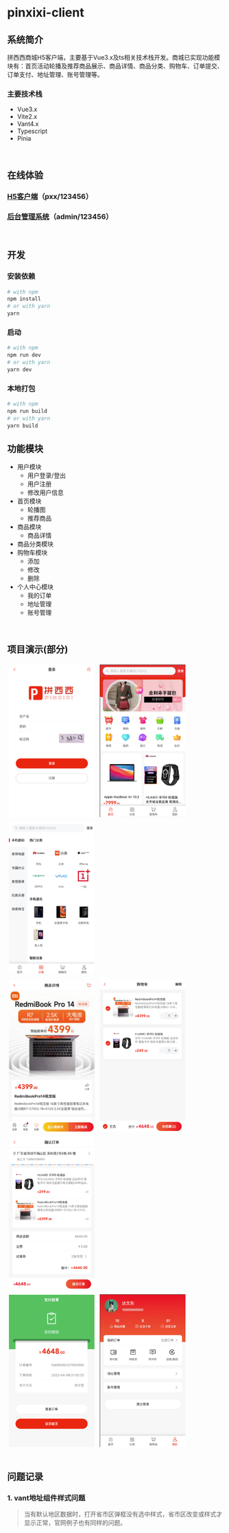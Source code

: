 # pinxixi-client
## 系统简介
拼西西商城H5客户端，主要基于Vue3.x及ts相关技术栈开发。商城已实现功能模块有：首页活动轮播及推荐商品展示、商品详情、商品分类、购物车、订单提交、订单支付、地址管理、账号管理等。

### 主要技术栈
+ Vue3.x
+ Vite2.x
+ Vant4.x
+ Typescript
+ Pinia

<br/>

## 在线体验
### [H5客户端](http://119.29.134.117:3000/)（pxx/123456）
### [后台管理系统](http://119.29.134.117:3001/)（admin/123456）

<br/>

## 开发
### 安装依赖

```bash
# with npm
npm install
# or with yarn
yarn
```
### 启动
```bash
# with npm
npm run dev
# or with yarn
yarn dev
```
### 本地打包
```bash
# with npm
npm run build
# or with yarn
yarn build
```

## 功能模块

- 用户模块
  - 用户登录/登出
  - 用户注册
  - 修改用户信息
- 首页模块
  - 轮播图
  - 推荐商品
- 商品模块
    - 商品详情
- 商品分类模块
- 购物车模块
    - 添加
    - 修改
    - 删除
- 个人中心模块
    - 我的订单
    - 地址管理
    - 账号管理

<br />

## 项目演示(部分)
<div>
  <img src="demo/login.png" style="margin:4px" width="200">
  <img src="demo/home.png" style="margin:4px" width="200">
  <img src="demo/category.png" style="margin:4px" width="200">
</div>
<div>
  <img src="demo/detail.png" style="margin:4px" width="200">
  <img src="demo/cart.png" style="margin:4px" width="200">
  <img src="demo/confirm.png" style="margin:4px" width="200">
</div>
<div>
  <img src="demo/pay.png" style="margin:4px" width="200">
  <img src="demo/mine.png" style="margin:4px" width="200">
</div>

<br />

## 问题记录

### 1. vant地址组件样式问题
>当有默认地区数据时，打开省市区弹框没有选中样式，省市区改变或样式才显示正常，官网例子也有同样的问题。